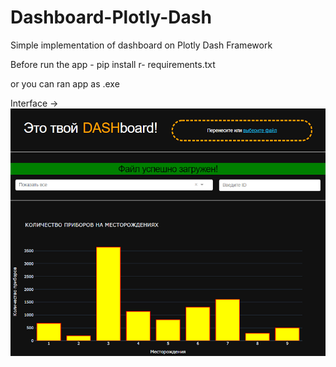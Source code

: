 # Dashboard-Plotly-Dash
Simple implementation of dashboard on Plotly Dash Framework

Before run the app - pip install r- requirements.txt

or you can ran app as .exe

 Interface ->
![Interface](https://github.com/levadev/Dashboard-Plotly-Dash/blob/main/image.png)
